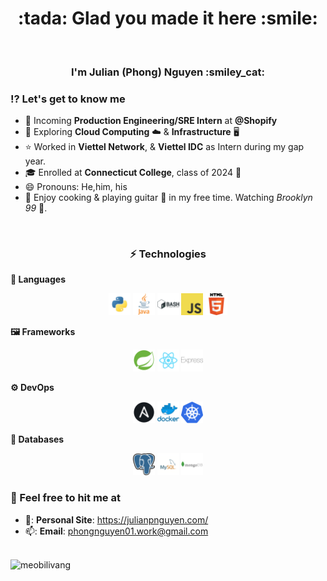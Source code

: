<h1 align="center"> :tada: Glad you made it here :smile:</h1>
<br />
<h3 align="center"> I'm Julian (Phong) Nguyen :smiley_cat:

### :interrobang: Let's get to know me
* 👷 Incoming **Production Engineering/SRE Intern** at **@Shopify**
* 🔭 Exploring **Cloud Computing** :cloud: & **Infrastructure** :desktop_computer:
* :star: Worked in **Viettel Network**, & **Viettel IDC** as Intern during my gap year.
* 🎓 Enrolled at **Connecticut College**, class of 2024 :dromedary_camel:
* 😄 Pronouns: He,him, his
* :monocle_face: Enjoy cooking & playing guitar :guitar: in my free time. Watching <i>Brooklyn 9️9</i> 👮.
<br />
<h3 align="center">⚡ Technologies</h2>  

**:page_with_curl: Languages**
  
<div>
  <div align="center">
    <code><img height="35" src="https://raw.githubusercontent.com/github/explore/80688e429a7d4ef2fca1e82350fe8e3517d3494d/topics/python/python.png"></code>
    <code><img height="35" src="https://raw.githubusercontent.com/github/explore/80688e429a7d4ef2fca1e82350fe8e3517d3494d/topics/java/java.png"></code>
    <code><img height="35" src="https://raw.githubusercontent.com/github/explore/80688e429a7d4ef2fca1e82350fe8e3517d3494d/topics/bash/bash.png"></code>
    <code><img height="35" src="https://raw.githubusercontent.com/github/explore/80688e429a7d4ef2fca1e82350fe8e3517d3494d/topics/javascript/javascript.png"></code>
    <code><img height="35" src="https://raw.githubusercontent.com/github/explore/80688e429a7d4ef2fca1e82350fe8e3517d3494d/topics/html/html.png"></code>
  </div>

  **:framed_picture:	 Frameworks**

  <div align="center">
    <code><img height="35" src="https://raw.githubusercontent.com/github/explore/5c058a388828bb5fde0bcafd4bc867b5bb3f26f3/topics/spring-boot/spring-boot.png"></code>
    <code><img height="35" src="https://raw.githubusercontent.com/github/explore/80688e429a7d4ef2fca1e82350fe8e3517d3494d/topics/react-native/react-native.png"></code>
    <code><img height="35" src="https://raw.githubusercontent.com/github/explore/80688e429a7d4ef2fca1e82350fe8e3517d3494d/topics/express/express.png"></code>
  </div>

  **:gear: DevOps**

   <div align="center">
    <code><img height="35" src="https://raw.githubusercontent.com/github/explore/5c058a388828bb5fde0bcafd4bc867b5bb3f26f3/topics/ansible/ansible.png"></code>
    <code><img height="35" src="https://raw.githubusercontent.com/github/explore/5c058a388828bb5fde0bcafd4bc867b5bb3f26f3/topics/docker/docker.png"></code>
    <code><img height="35" src="https://raw.githubusercontent.com/github/explore/80688e429a7d4ef2fca1e82350fe8e3517d3494d/topics/kubernetes/kubernetes.png"></code>
  </div>

  **:book: Databases**

  <div align="center">
    <code><img height="35" src="https://raw.githubusercontent.com/github/explore/80688e429a7d4ef2fca1e82350fe8e3517d3494d/topics/postgresql/postgresql.png"></code>
    <code><img height="35" src="https://raw.githubusercontent.com/github/explore/80688e429a7d4ef2fca1e82350fe8e3517d3494d/topics/mysql/mysql.png"></code>   
    <code><img height="35" src="https://raw.githubusercontent.com/github/explore/80688e429a7d4ef2fca1e82350fe8e3517d3494d/topics/mongodb/mongodb.png"></code>   
  </div>
</div>
  
### :rocket: Feel free to hit me at
  * 📓: **Personal Site**: https://julianpnguyen.com/
  * 📫: **Email**: phongnguyen01.work@gmail.com

 <br />
<img width="50%" src="https://github-readme-stats.vercel.app/api?username=meobilivang&show_icons=true&count_private=true&theme=react&include_all_commits=true" alt="meobilivang" />

